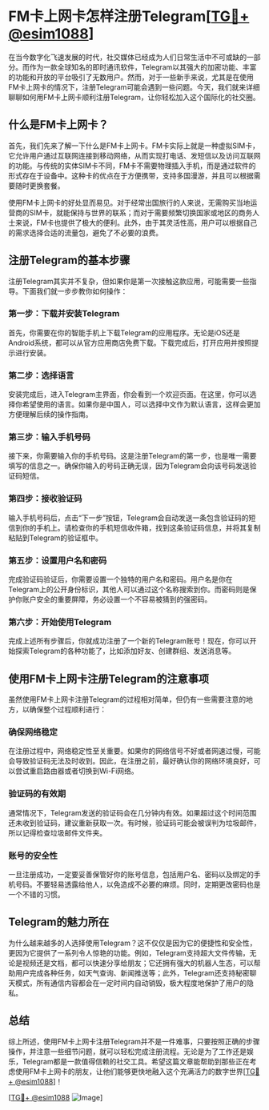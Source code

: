 # FM卡上网卡怎样注册Telegram[[TG💪+ @esim1088](https://t.me/s/esim1088)]

在当今数字化飞速发展的时代，社交媒体已经成为人们日常生活中不可或缺的一部分。而作为一款全球知名的即时通讯软件，Telegram以其强大的加密功能、丰富的功能和开放的平台吸引了无数用户。然而，对于一些新手来说，尤其是在使用FM卡上网卡的情况下，注册Telegram可能会遇到一些问题。今天，我们就来详细聊聊如何用FM卡上网卡顺利注册Telegram，让你轻松加入这个国际化的社交圈。

## 什么是FM卡上网卡？

首先，我们先来了解一下什么是FM卡上网卡。FM卡实际上就是一种虚拟SIM卡，它允许用户通过互联网连接到移动网络，从而实现打电话、发短信以及访问互联网的功能。与传统的实体SIM卡不同，FM卡不需要物理插入手机，而是通过软件的形式存在于设备中。这种卡的优点在于方便携带，支持多国漫游，并且可以根据需要随时更换套餐。

使用FM卡上网卡的好处显而易见。对于经常出国旅行的人来说，无需购买当地运营商的SIM卡，就能保持与世界的联系；而对于需要频繁切换国家或地区的商务人士来说，FM卡也提供了极大的便利。此外，由于其灵活性高，用户可以根据自己的需求选择合适的流量包，避免了不必要的浪费。

## 注册Telegram的基本步骤

注册Telegram其实并不复杂，但如果你是第一次接触这款应用，可能需要一些指导。下面我们就一步步教你如何操作：

### 第一步：下载并安装Telegram

首先，你需要在你的智能手机上下载Telegram的应用程序。无论是iOS还是Android系统，都可以从官方应用商店免费下载。下载完成后，打开应用并按照提示进行安装。

### 第二步：选择语言

安装完成后，进入Telegram主界面，你会看到一个欢迎页面。在这里，你可以选择你希望使用的语言。如果你是中国人，可以选择中文作为默认语言，这样会更加方便理解后续的操作指南。

### 第三步：输入手机号码

接下来，你需要输入你的手机号码。这是注册Telegram的第一步，也是唯一需要填写的信息之一。确保你输入的号码正确无误，因为Telegram会向该号码发送验证码短信。

### 第四步：接收验证码

输入手机号码后，点击“下一步”按钮，Telegram会自动发送一条包含验证码的短信到你的手机上。请检查你的手机短信收件箱，找到这条验证码信息，并将其复制粘贴到Telegram的验证框中。

### 第五步：设置用户名和密码

完成验证码验证后，你需要设置一个独特的用户名和密码。用户名是你在Telegram上的公开身份标识，其他人可以通过这个名称搜索到你。而密码则是保护你账户安全的重要屏障，务必设置一个不容易被猜到的强密码。

### 第六步：开始使用Telegram

完成上述所有步骤后，你就成功注册了一个新的Telegram账号！现在，你可以开始探索Telegram的各种功能了，比如添加好友、创建群组、发送消息等。

## 使用FM卡上网卡注册Telegram的注意事项

虽然使用FM卡上网卡注册Telegram的过程相对简单，但仍有一些需要注意的地方，以确保整个过程顺利进行：

### 确保网络稳定

在注册过程中，网络稳定性至关重要。如果你的网络信号不好或者网速过慢，可能会导致验证码无法及时收到。因此，在注册之前，最好确认你的网络环境良好，可以尝试重启路由器或者切换到Wi-Fi网络。

### 验证码的有效期

通常情况下，Telegram发送的验证码会在几分钟内有效。如果超过这个时间范围还未收到验证码，建议重新获取一次。有时候，验证码可能会被误判为垃圾邮件，所以记得检查垃圾邮件文件夹。

### 账号的安全性

一旦注册成功，一定要妥善保管好你的账号信息，包括用户名、密码以及绑定的手机号码。不要轻易透露给他人，以免造成不必要的麻烦。同时，定期更改密码也是一个不错的习惯。

## Telegram的魅力所在

为什么越来越多的人选择使用Telegram？这不仅仅是因为它的便捷性和安全性，更因为它提供了一系列令人惊艳的功能。例如，Telegram支持超大文件传输，无论是视频还是文档，都可以快速分享给朋友；它还拥有强大的机器人生态，可以帮助用户完成各种任务，如天气查询、新闻推送等；此外，Telegram还支持秘密聊天模式，所有通信内容都会在一定时间内自动销毁，极大程度地保护了用户的隐私。

## 总结

综上所述，使用FM卡上网卡注册Telegram并不是一件难事，只要按照正确的步骤操作，并注意一些细节问题，就可以轻松完成注册流程。无论是为了工作还是娱乐，Telegram都是一款值得信赖的社交工具。希望这篇文章能帮助到那些正在考虑使用FM卡上网卡的朋友，让他们能够更快地融入这个充满活力的数字世界[[TG💪+ @esim1088](https://t.me/s/esim1088)]！

[[TG💪+ @esim1088](https://t.me/s/esim1088) ![Image](https://i.postimg.cc/4NQfJmqS/Snipaste-2025-05-13-00-14-12.png)]